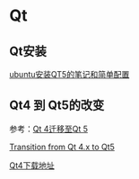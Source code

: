 # Qt

## Qt安装

[ubuntu安装QT5的笔记和简单配置](http://cstriker1407.info/blog/ubuntu-qt5/ "ubuntu安装QT5的笔记和简单配置")



## Qt4 到 Qt5的改变


参考：[Qt 4迁移至Qt 5](http://blog.qt.io/cn/2012/07/09/porting-from-qt-4-to-qt-5/)

[Transition from Qt 4.x to Qt5](http://wiki.qt.io/Transition_from_Qt_4.x_to_Qt5 "建议阅读")

[Qt4下载地址](http://download.qt.io/static/mirrorlist/)


